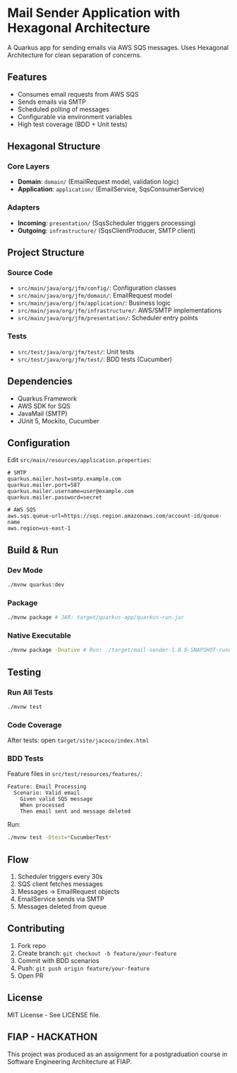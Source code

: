 # Mail Sender Application with Hexagonal Architecture

A Quarkus app for sending emails via AWS SQS messages. Uses Hexagonal Architecture for clean separation of concerns.

## Features

- Consumes email requests from AWS SQS
- Sends emails via SMTP
- Scheduled polling of messages
- Configurable via environment variables
- High test coverage (BDD + Unit tests)

## Hexagonal Structure

### Core Layers

- **Domain**: `domain/` (EmailRequest model, validation logic)
- **Application**: `application/` (EmailService, SqsConsumerService)

### Adapters

- **Incoming**: `presentation/` (SqsScheduler triggers processing)
- **Outgoing**: `infrastructure/` (SqsClientProducer, SMTP client)

## Project Structure

### Source Code

- `src/main/java/org/jfm/config/`: Configuration classes
- `src/main/java/org/jfm/domain/`: EmailRequest model
- `src/main/java/org/jfm/application/`: Business logic
- `src/main/java/org/jfm/infrastructure/`: AWS/SMTP implementations
- `src/main/java/org/jfm/presentation/`: Scheduler entry points

### Tests

- `src/test/java/org/jfm/test/`: Unit tests
- `src/test/java/org/jfm/test/`: BDD tests (Cucumber)

## Dependencies

- Quarkus Framework
- AWS SDK for SQS
- JavaMail (SMTP)
- JUnit 5, Mockito, Cucumber

## Configuration

Edit `src/main/resources/application.properties`:

```properties
# SMTP
quarkus.mailer.host=smtp.example.com  
quarkus.mailer.port=587  
quarkus.mailer.username=user@example.com  
quarkus.mailer.password=secret  

# AWS SQS
aws.sqs.queue-url=https://sqs.region.amazonaws.com/account-id/queue-name  
aws.region=us-east-1  
```

## Build & Run

### Dev Mode

```sh
./mvnw quarkus:dev
```

### Package

```sh
./mvnw package # JAR: target/quarkus-app/quarkus-run.jar
```

### Native Executable

```sh
./mvnw package -Dnative # Run: ./target/mail-sender-1.0.0-SNAPSHOT-runner
```

## Testing

### Run All Tests

```sh
./mvnw test
```

### Code Coverage

After tests: open `target/site/jacoco/index.html`

### BDD Tests

Feature files in `src/test/resources/features/`:

```gherkin
Feature: Email Processing  
  Scenario: Valid email  
    Given valid SQS message  
    When processed  
    Then email sent and message deleted  
```

Run:

```sh
./mvnw test -Dtest=*CucumberTest*
```

## Flow

1. Scheduler triggers every 30s
2. SQS client fetches messages
3. Messages → EmailRequest objects
4. EmailService sends via SMTP
5. Messages deleted from queue

## Contributing

1. Fork repo
2. Create branch: `git checkout -b feature/your-feature`
3. Commit with BDD scenarios
4. Push: `git push origin feature/your-feature`
5. Open PR

## License

MIT License - See LICENSE file.

## FIAP - HACKATHON

This project was produced as an assignment for a postgraduation course in Software Engineering Architecture at FIAP.